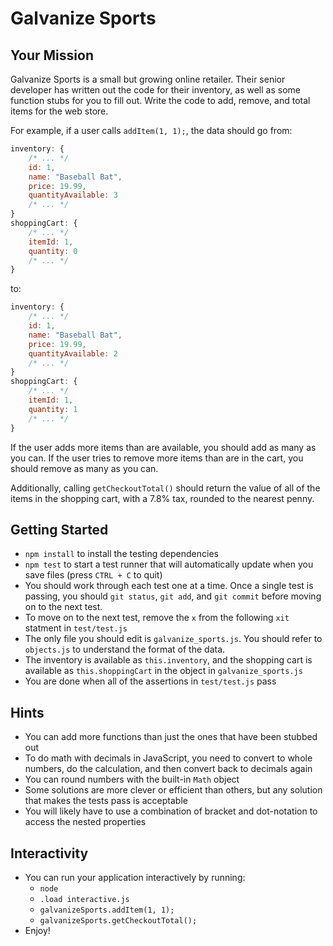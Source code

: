 # Galvanize Sports

## Your Mission

Galvanize Sports is a small but growing online retailer. Their senior developer has written out the code for their inventory, as well as some function stubs for you to fill out. Write the code to add, remove, and total items for the web store.

For example, if a user calls `addItem(1, 1);`, the data should go from:

```js
inventory: {
    /* ... */
    id: 1,
    name: "Baseball Bat",
    price: 19.99,
    quantityAvailable: 3
    /* ... */
}
shoppingCart: {
    /* ... */
    itemId: 1,
    quantity: 0
    /* ... */
}
```

to:

```js
inventory: {
    /* ... */
    id: 1,
    name: "Baseball Bat",
    price: 19.99,
    quantityAvailable: 2
    /* ... */
}
shoppingCart: {
    /* ... */
    itemId: 1,
    quantity: 1
    /* ... */
}
```

If the user adds more items than are available, you should add as many as you can. If the user tries to remove more items than are in the cart, you should remove as many as you can.

Additionally, calling `getCheckoutTotal()` should return the value of all of the items in the shopping cart, with a 7.8% tax, rounded to the nearest penny.

## Getting Started

* `npm install` to install the testing dependencies
* `npm test` to start a test runner that will automatically update when you save files (press `CTRL + C` to quit)
* You should work through each test one at a time. Once a single test is passing,
you should `git status`, `git add`, and `git commit` before moving on to the next
test.
* To move on to the next test, remove the `x` from the following `xit` statment
in `test/test.js`
* The only file you should edit is `galvanize_sports.js`. You should refer to `objects.js` to understand the format of the data.
* The inventory is available as `this.inventory`, and the shopping cart is available as `this.shoppingCart` in the object in `galvanize_sports.js`
* You are done when all of the assertions in `test/test.js` pass

## Hints

* You can add more functions than just the ones that have been stubbed out
* To do math with decimals in JavaScript, you need to convert to whole numbers, do the calculation, and then convert back to decimals again
* You can round numbers with the built-in `Math` object
* Some solutions are more clever or efficient than others, but any solution that makes the tests pass is acceptable
* You will likely have to use a combination of bracket and dot-notation to access the nested properties

## Interactivity

* You can run your application interactively by running:
    * `node`
    * `.load interactive.js`
    * `galvanizeSports.addItem(1, 1);`
    * `galvanizeSports.getCheckoutTotal();`
* Enjoy!

